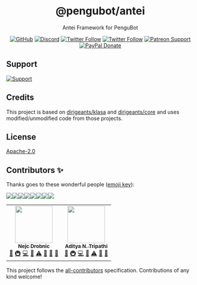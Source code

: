 <div align="center">

# @pengubot/antei
Antei Framework for PenguBot

[![GitHub](https://img.shields.io/github/license/pengubot/antei?logo=github&style=flat-square)](https://github.com/pengubot/antei/blob/master/LICENSE.md)
[![Discord](https://img.shields.io/discord/303195322514014210?color=697EC4&label=Discord&logo=discord&logoColor=FDFEFE&style=flat-square)](https://pengubot.com/support)
[![Twitter Follow](https://img.shields.io/twitter/follow/adityatripathid?label=Follow%20@adityatripathid&logo=twitter&colorB=1DA1F2&style=flat-square)](https://twitter.com/adityatripathid/follow)
[![Twitter Follow](https://img.shields.io/twitter/follow/PenguBot?label=Follow%20@PenguBot&logo=twitter&colorB=1DA1F2&style=flat-square)](https://twitter.com/PenguBot/follow)
[![Patreon Support](https://img.shields.io/badge/patreon-donate-brightgreen.svg?label=Support%20on%20Patreon&logo=patreon&colorB=F96854&style=flat-square&link=https://patreon.com/PenguBot)](https://patreon.com/PenguBot)
[![PayPal Donate](https://img.shields.io/badge/paypal-donate-brightgreen.svg?label=Donate%20with%20Paypal&logo=paypal&colorB=00457C&style=flat-square&link=https://paypal.me/adityatripathid)](https://paypal.me/adityatripathid)
</div>

## Support
[![Support](https://i.imgur.com/H1MveyG.png?2)](https://ko-fi.com/AdityaTD)

## Credits
This project is based on [dirigeants/klasa](https://github.com/dirigeants/klasa) and [dirigeants/core](https://github.com/dirigeants/core) and uses modified/unmodified code from those projects.

## License
[Apache-2.0](https://github.com/PenguBot/antei/blob/main/LICENSE)

## Contributors ✨

Thanks goes to these wonderful people ([emoji key](https://allcontributors.org/docs/en/emoji-key)):

[![](https://sourcerer.io/fame/QuantumlyTangled/PenguBot/antei/images/0)](https://sourcerer.io/fame/QuantumlyTangled/PenguBot/antei/links/0)[![](https://sourcerer.io/fame/QuantumlyTangled/PenguBot/antei/images/1)](https://sourcerer.io/fame/QuantumlyTangled/PenguBot/antei/links/1)[![](https://sourcerer.io/fame/QuantumlyTangled/PenguBot/antei/images/2)](https://sourcerer.io/fame/QuantumlyTangled/PenguBot/antei/links/2)[![](https://sourcerer.io/fame/QuantumlyTangled/PenguBot/antei/images/3)](https://sourcerer.io/fame/QuantumlyTangled/PenguBot/antei/links/3)[![](https://sourcerer.io/fame/QuantumlyTangled/PenguBot/antei/images/4)](https://sourcerer.io/fame/QuantumlyTangled/PenguBot/antei/links/4)[![](https://sourcerer.io/fame/QuantumlyTangled/PenguBot/antei/images/5)](https://sourcerer.io/fame/QuantumlyTangled/PenguBot/antei/links/5)[![](https://sourcerer.io/fame/QuantumlyTangled/PenguBot/antei/images/6)](https://sourcerer.io/fame/QuantumlyTangled/PenguBot/antei/links/6)[![](https://sourcerer.io/fame/QuantumlyTangled/PenguBot/antei/images/7)](https://sourcerer.io/fame/QuantumlyTangled/PenguBot/antei/links/7)

<!-- ALL-CONTRIBUTORS-LIST:START - Do not remove or modify this section -->
<!-- prettier-ignore-start -->
<!-- markdownlint-disable -->
<table>
  <tr>
    <td align="center"><a href="https://quantumlytangled.com"><img src="https://avatars1.githubusercontent.com/u/7919610?v=4?s=100" width="100px;" alt=""/><br /><sub><b>Nejc Drobnic</b></sub></a><br /><a href="#design-quantumlytangled" title="Design">🎨</a> <a href="#infra-quantumlytangled" title="Infrastructure (Hosting, Build-Tools, etc)">🚇</a> <a href="https://github.com/PenguBot/antei/commits?author=quantumlytangled" title="Code">💻</a> <a href="#projectManagement-quantumlytangled" title="Project Management">📆</a> <a href="https://github.com/PenguBot/antei/commits?author=quantumlytangled" title="Tests">⚠️</a> <a href="#maintenance-quantumlytangled" title="Maintenance">🚧</a> <a href="https://github.com/PenguBot/antei/commits?author=quantumlytangled" title="Documentation">📖</a> <a href="#ideas-quantumlytangled" title="Ideas, Planning, & Feedback">🤔</a></td>
    <td align="center"><a href="http://www.adityatd.me"><img src="https://avatars0.githubusercontent.com/u/9266227?v=4?s=100" width="100px;" alt=""/><br /><sub><b>Aditya N. Tripathi</b></sub></a><br /><a href="#design-AdityaTD" title="Design">🎨</a> <a href="#infra-AdityaTD" title="Infrastructure (Hosting, Build-Tools, etc)">🚇</a> <a href="https://github.com/PenguBot/antei/commits?author=AdityaTD" title="Code">💻</a> <a href="#projectManagement-AdityaTD" title="Project Management">📆</a> <a href="https://github.com/PenguBot/antei/commits?author=AdityaTD" title="Tests">⚠️</a> <a href="#maintenance-AdityaTD" title="Maintenance">🚧</a> <a href="https://github.com/PenguBot/antei/commits?author=AdityaTD" title="Documentation">📖</a></td>
  </tr>
</table>

<!-- markdownlint-enable -->
<!-- prettier-ignore-end -->
<!-- ALL-CONTRIBUTORS-LIST:END -->

This project follows the [all-contributors](https://github.com/all-contributors/all-contributors) specification. Contributions of any kind welcome!
